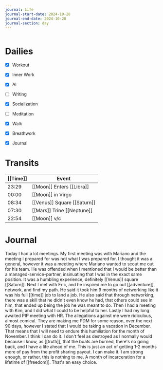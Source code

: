 ```yaml
---
journal: Life
journal-start-date: 2024-10-28
journal-end-date: 2024-10-28
journal-section: day
---
```


```calendar-nav
```

# Dailies

- [x] Workout
- [x] Inner Work
- [x] AI
- [ ] Writing
- [x] Socialization
- [ ] Meditation
- [x] Walk
- [x] Breathwork
- [x] Journal


# Transits

| [[Time]] | Event |
|------|-------|
| 23:29 | [[Moon]] Enters [[Libra]] |
| 00:00 | [[Moon]] in Virgo |
| 08:34 | [[Venus]] Square [[Saturn]] |
| 07:30 | [[Mars]] Trine [[Neptune]] |
| 22:54 | [[Moon]] v/c |



# Journal
Today I had a lot meetings. My first meeting was with Mariano and the meeting I prepared for was not what I was prepared for. I thought it was a general, however it was a meeting where Mariano wanted to scout me out for his team. He was offended when I mentioned that I would be better than a managed-service-partner, insinuating that I was in the exact same position. It was a humbling experience, definitely [[Venus]] square [[Saturn]]. Next I met with Eric, and he inspired me to go out [[adventure]], network, and find my path. He said it took him 9 months of networking like it was his full [[time]] job to land a job. He also said that through networking, there was a skill that he didn't even know he had, that others could see in him, that ended up being the job he was meant to do. Then I had a meeting with Kim, and I did what I could to be helpful to her. Lastly I had my long awaited PIP meeting with HR. The allegations against me were ridiculous, almost comical. They are making me PDM for some reason, over the next 90 days, however I stated that I would be taking a vacation in December. That means that I will need to endure this humiliation for the month of November. I think I can do it. I don't feel as destroyed as I normally would because I know, as [[truth]], that the  boats are burned, there's no going back, and I have a life ahead of me. This is just an act of getting 1-2 months more of pay from the profit sharing payout. I can make it. I am strong enough, or rather, this is nothing to me. A month of incarceration for a lifetime of [[freedom]]. That's an easy choice. 


